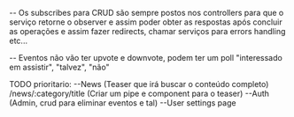 -- Os subscribes para CRUD são sempre postos nos controllers para que o serviço retorne o observer e assim poder obter as respostas após concluir as operações
e assim fazer redirects, chamar serviços para errors handling etc...


-- Eventos não vão ter upvote e downvote, podem ter um poll "interessado em assistir", "talvez", "não"



TODO prioritario:
--News (Teaser que irá buscar o conteúdo completo) /news/:category/title  (Criar um pipe e component para o teaser)
--Auth (Admin, crud para eliminar eventos e tal)
--User settings page
